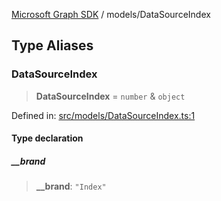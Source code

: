 [Microsoft Graph SDK](../README.md) / models/DataSourceIndex

## Type Aliases

### DataSourceIndex

> **DataSourceIndex** = `number` & `object`

Defined in: [src/models/DataSourceIndex.ts:1](https://github.com/Future-Secure-AI/microsoft-graph/blob/main/src/models/DataSourceIndex.ts#L1)

#### Type declaration

##### \_\_brand

> **\_\_brand**: `"Index"`
